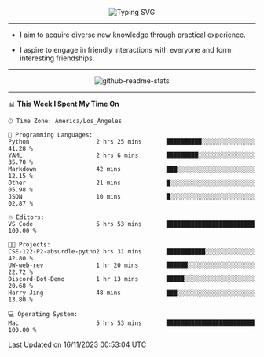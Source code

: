 <p align="center">
  <img src="https://readme-typing-svg.demolab.com?font=Fira+Code&weight=500&size=32&duration=2500&pause=1600&center=true&vCenter=true&random=false&width=1024&height=64&lines=Hi+there+%F0%9F%91%8B;I'm+delighted+you+could+make+it+here+%F0%9F%8E%89;I'm+Harry%2C+a+college+student+still+finding+my+way" alt="Typing SVG" />
</p>


---


- I aim to acquire diverse new knowledge through practical experience.

- I aspire to engage in friendly interactions with everyone and form interesting friendships.


---


<p align="center">
  <img src="https://github-readme-stats.vercel.app/api?username=Harry-Jing&show_icons=true" alt="github-readme-stats"/>
</p>


---

<!--START_SECTION:waka-->
📊 **This Week I Spent My Time On** 

```text
🕑︎ Time Zone: America/Los_Angeles

💬 Programming Languages: 
Python                   2 hrs 25 mins       ██████████░░░░░░░░░░░░░░░   41.28 % 
YAML                     2 hrs 6 mins        █████████░░░░░░░░░░░░░░░░   35.70 % 
Markdown                 42 mins             ███░░░░░░░░░░░░░░░░░░░░░░   12.15 % 
Other                    21 mins             █░░░░░░░░░░░░░░░░░░░░░░░░   05.98 % 
JSON                     10 mins             █░░░░░░░░░░░░░░░░░░░░░░░░   02.87 % 

🔥 Editors: 
VS Code                  5 hrs 53 mins       █████████████████████████   100.00 % 

🐱‍💻 Projects: 
CSE-122-P2-absurdle-pytho2 hrs 31 mins       ███████████░░░░░░░░░░░░░░   42.80 % 
UW-web-rev               1 hr 20 mins        ██████░░░░░░░░░░░░░░░░░░░   22.72 % 
Discord-Bot-Demo         1 hr 13 mins        █████░░░░░░░░░░░░░░░░░░░░   20.68 % 
Harry-Jing               48 mins             ███░░░░░░░░░░░░░░░░░░░░░░   13.80 % 

💻 Operating System: 
Mac                      5 hrs 53 mins       █████████████████████████   100.00 % 
```


 Last Updated on 16/11/2023 00:53:04 UTC
<!--END_SECTION:waka-->
